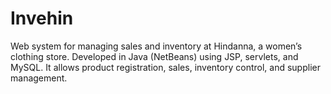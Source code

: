 # Invehin
Web system for managing sales and inventory at Hindanna, a women’s clothing store. Developed in Java (NetBeans) using JSP, servlets, and MySQL. It allows product registration, sales, inventory control, and supplier management.
